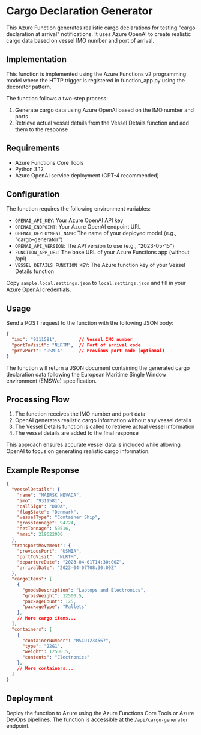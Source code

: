 # Cargo Declaration Generator

This Azure Function generates realistic cargo declarations for testing "cargo declaration at arrival" notifications. It uses Azure OpenAI to create realistic cargo data based on vessel IMO number and port of arrival.

## Implementation

This function is implemented using the Azure Functions v2 programming model where the HTTP trigger is registered in function_app.py using the decorator pattern.

The function follows a two-step process:
1. Generate cargo data using Azure OpenAI based on the IMO number and ports
2. Retrieve actual vessel details from the Vessel Details function and add them to the response

## Requirements

- Azure Functions Core Tools
- Python 3.12
- Azure OpenAI service deployment (GPT-4 recommended)

## Configuration

The function requires the following environment variables:

- `OPENAI_API_KEY`: Your Azure OpenAI API key
- `OPENAI_ENDPOINT`: Your Azure OpenAI endpoint URL
- `OPENAI_DEPLOYMENT_NAME`: The name of your deployed model (e.g., "cargo-generator")
- `OPENAI_API_VERSION`: The API version to use (e.g., "2023-05-15")
- `FUNCTION_APP_URL`: The base URL of your Azure Functions app (without /api)
- `VESSEL_DETAILS_FUNCTION_KEY`: The Azure function key of your Vessel Details function

Copy `sample.local.settings.json` to `local.settings.json` and fill in your Azure OpenAI credentials.

## Usage

Send a POST request to the function with the following JSON body:

```json
{
  "imo": "9311581",        // Vessel IMO number
  "portToVisit": "NLRTM",  // Port of arrival code
  "prevPort": "USMIA"      // Previous port code (optional)
}
```

The function will return a JSON document containing the generated cargo declaration data following the European Maritime Single Window environment (EMSWe) specification.

## Processing Flow

1. The function receives the IMO number and port data
2. OpenAI generates realistic cargo information without any vessel details
3. The Vessel Details function is called to retrieve actual vessel information
4. The vessel details are added to the final response

This approach ensures accurate vessel data is included while allowing OpenAI to focus on generating realistic cargo information.

## Example Response

```json
{
  "vesselDetails": {
    "name": "MAERSK NEVADA",
    "imo": "9311581",
    "callSign": "DDDA",
    "flagState": "Denmark",
    "vesselType": "Container Ship",
    "grossTonnage": 94724,
    "netTonnage": 59516,
    "mmsi": 219622000
  },
  "transportMovement": {
    "previousPort": "USMIA",
    "portToVisit": "NLRTM",
    "departureDate": "2023-04-01T14:30:00Z",
    "arrivalDate": "2023-04-07T08:30:00Z"
  },
  "cargoItems": [
    {
      "goodsDescription": "Laptops and Electronics",
      "grossWeight": 12500.5,
      "packageCount": 125,
      "packageType": "Pallets"
    },
    // More cargo items...
  ],
  "containers": [
    {
      "containerNumber": "MSCU1234567",
      "type": "22G1",
      "weight": 12500.5,
      "contents": "Electronics"
    },
    // More containers...
  ]
}
```

## Deployment

Deploy the function to Azure using the Azure Functions Core Tools or Azure DevOps pipelines. The function is accessible at the `/api/cargo-generator` endpoint. 